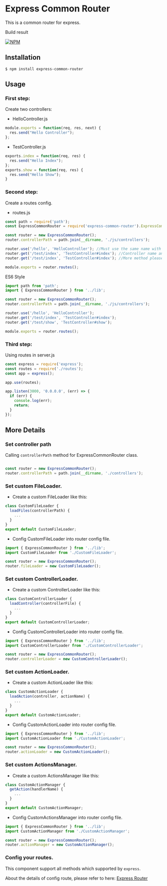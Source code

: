 # Express Common Router

This is a common router for express.

Build result

[![NPM](https://nodei.co/npm/express-common-router.png?downloads=true&downloadRank=true&stars=true)](https://nodei.co/npm/express-common-router/)

## Installation

```
$ npm install express-common-router
```

## Usage

### First step:

Create two controllers:

* HelloController.js

```js
module.exports = function(req, res, next) {
  res.send("Hello Controller");
};
```

* TestController.js

```js
exports.index = function(req, res) {
  res.send("Hello Index");
};
exports.show = function(req, res) {
  res.send("Hello Show");
}
```

### Second step:

Create a routes config.

* routes.js

```js
const path = require('path');
const ExpressCommonRouter = require('express-common-router').ExpressCommonRouter;

const router = new ExpressCommonRouter();
router.controllerPath = path.join(__dirname, './js/controllers');

router.use('/hello', 'HelloController'); //Must use the same name with file name.
router.get('/test/index', 'TestController#index'); //Controller name and action name separated by '#'
router.get('/test/index', 'TestController#index'); //More method please refer to 'express'

module.exports = router.routes();
```

ES6 Style

```js
import path from 'path';
import { ExpressCommonRouter } from '../lib';

const router = new ExpressCommonRouter();
router.controllerPath = path.join(__dirname, './js/controllers');

router.use('/hello', 'HelloController');
router.get('/test/index', 'TestController#index');
router.get('/test/show', 'TestController#show');

module.exports = router.routes();
```

### Third step:

Using routes in server.js

```js
const express = require('express');
const routes = require('./routes');
const app = express();

app.use(routes);

app.listen(3000, '0.0.0.0', (err) => {
  if (err) {
    console.log(err);
    return;
  }
});

```

## More Details

### Set controller path

Calling `controllerPath` method for ExpressCommonRouter class.

```js

const router = new ExpressCommonRouter();
router.controllerPath = path.join(__dirname, './controllers');
```

### Set custom FileLoader.

* Create a custom FileLoader like this:

```js
class CustomFileLoader {
  loadFiles(controllerPath) {
    ...
  }
}
export default CustomFileLoader;
```

* Config CustomFileLoader into router config file.

```js
import { ExpressCommonRouter } from '../lib';
import CustomFileLoader from './CustomFileLoader';

const router = new ExpressCommonRouter();
router.fileLoader = new CustomFileLoader();
```

### Set custom ControllerLoader.

* Create a custom ControllerLoader like this:

```js
class CustomControllerLoader {
  loadController(controllerFile) {
    ...
  }
}
export default CustomControllerLoader;
```

* Config CustomControllerLoader into router config file.

```js
import { ExpressCommonRouter } from '../lib';
import CustomControllerLoader from './CustomControllerLoader';

const router = new ExpressCommonRouter();
router.controllerLoader = new CustomControllerLoader();
```

### Set custom ActionLoader.

* Create a custom ActionLoader like this:

```js
class CustomActionLoader {
  loadAction(controller, actionName) {
    ...
  }
}
export default CustomActionLoader;
```

* Config CustomActionLoader into router config file.

```js
import { ExpressCommonRouter } from '../lib';
import CustomActionLoader from './CustomActionLoader';

const router = new ExpressCommonRouter();
router.actionLoader = new CustomActionLoader();
```

### Set custom ActionsManager.

* Create a custom ActionsManager like this:

```js
class CustomActionManager {
  getAction(handlerName) {
    ...
  }
}
export default CustomActionManager;
```

* Config CustomActionsManager into router config file.

```js
import { ExpressCommonRouter } from '../lib';
import CustomActionManager from './CustomActionManager';

const router = new ExpressCommonRouter();
router.actionManager = new CustomActionManager();
```

### Config your routes.

This component support all methods which supported by `express`.

About the details of config route, please refer to here: [Express Router](http://www.expressjs.com.cn/guide/routing.html)
